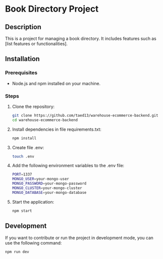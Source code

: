 # Book Directory Project

## Description

This is a project for managing a book directory. It includes features such as [list features or functionalities].

## Installation

### Prerequisites

- Node.js and npm installed on your machine.

### Steps

1. Clone the repository:

   ```bash
   git clone https://github.com/taed13/warehouse-ecommerce-backend.git
   cd warehouse-ecommerce-backend
   ```

2. Install dependencies in file requirements.txt:

   ```bash
   npm install
   ```

3. Create file .env:

   ```bash
   touch .env
   ```

4. Add the following environment variables to the .env file:

   ```bash
   PORT=1337
   MONGO_USER=your-mongo-user
   MONGO_PASSWORD=your-mongo-password
   MONGO_CLUSTER=your-mongo-cluster
   MONGO_DATABASE=your-mongo-database
   ```

5. Start the application:

   ```bash
   npm start
   ```

## Development

If you want to contribute or run the project in development mode, you can use the following command:

```bash
npm run dev
```
